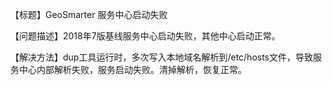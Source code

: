 【标题】GeoSmarter  服务中心启动失败

【问题描述】2018年7版基线服务中心启动失败，其他中心启动正常。

【解决方法】dup工具运行时，多次写入本地域名解析到/etc/hosts文件，导致服务中心内部解析失败，服务启动失败。清掉解析，恢复正常。
